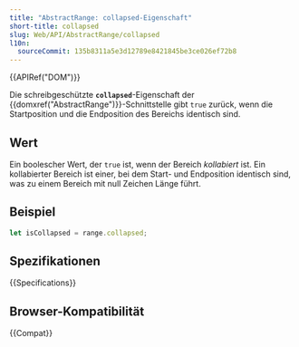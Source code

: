 ```yaml
---
title: "AbstractRange: collapsed-Eigenschaft"
short-title: collapsed
slug: Web/API/AbstractRange/collapsed
l10n:
  sourceCommit: 135b8311a5e3d12789e8421845be3ce026ef72b8
---
```


{{APIRef("DOM")}}

Die schreibgeschützte **`collapsed`**-Eigenschaft der {{domxref("AbstractRange")}}-Schnittstelle gibt `true` zurück, wenn die Startposition und die Endposition des Bereichs identisch sind.

## Wert

Ein boolescher Wert, der `true` ist, wenn der Bereich _kollabiert_ ist. Ein kollabierter Bereich ist einer, bei dem Start- und Endposition identisch sind, was zu einem Bereich mit null Zeichen Länge führt.

## Beispiel

```js
let isCollapsed = range.collapsed;
```

## Spezifikationen

{{Specifications}}

## Browser-Kompatibilität

{{Compat}}
